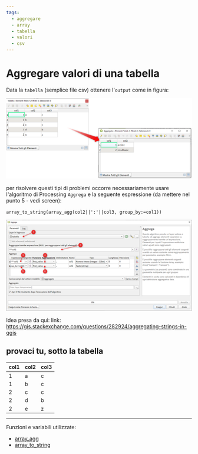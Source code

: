 ```yaml
---
tags:
  - aggregare
  - array
  - tabella
  - valori
  - csv
---
```


# Aggregare valori di una tabella

Data la `tabella` (semplice file csv) ottenere l'`output` come in figura:

![](../img/esempi/aggrega_valori_tabella/img_01.png)

per risolvere questi tipi di problemi occorre necessariamente usare l'algoritmo di Processing `Aggrega` e la seguente espressione (da mettere nel punto 5 - vedi screen):

```
array_to_string(array_agg(col2||':'||col3, group_by:=col1))
```

![](../img/esempi/aggrega_valori_tabella/img_02.png)

Idea presa da qui:
link: <https://gis.stackexchange.com/questions/282924/aggregating-strings-in-qgis>

## provaci tu, sotto la tabella

col1 | col2 | col3
-----|------|-----
1    | a    | c
1    | b    | c
2    | c    | c
2    | d    | b
2    | e    | z

---

Funzioni e variabili utilizzate:

* [array_agg](../gr_funzioni/array/array_unico.md#array_agg)
* [array_to_string](../gr_funzioni/array/array_unico.md#array_to_string)

